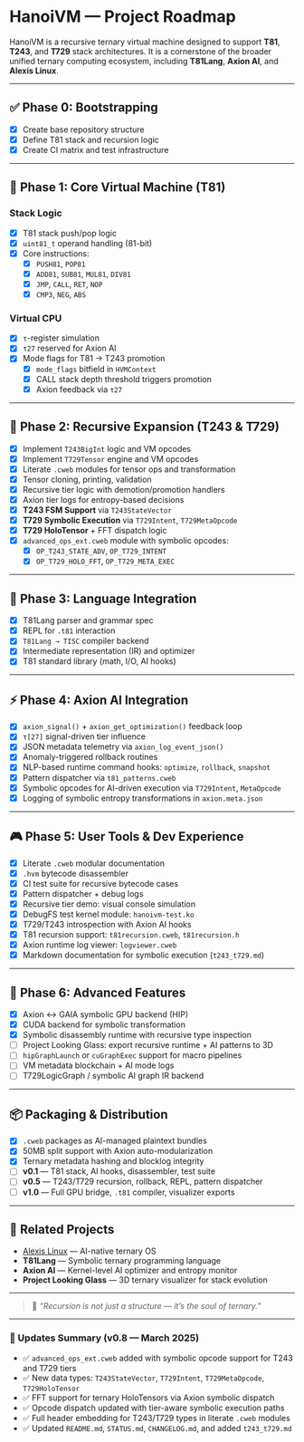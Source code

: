 # **HanoiVM — Project Roadmap**

HanoiVM is a recursive ternary virtual machine designed to support **T81**, **T243**, and **T729** stack architectures. It is a cornerstone of the broader unified ternary computing ecosystem, including **T81Lang**, **Axion AI**, and **Alexis Linux**.

---

## ✅ Phase 0: Bootstrapping

- [x] Create base repository structure  
- [x] Define T81 stack and recursion logic  
- [x] Create CI matrix and test infrastructure  

---

## 🧱 Phase 1: Core Virtual Machine (T81)

### Stack Logic
- [x] T81 stack push/pop logic  
- [x] `uint81_t` operand handling (81-bit)  
- [x] Core instructions:  
  - [x] `PUSH81`, `POP81`  
  - [x] `ADD81`, `SUB81`, `MUL81`, `DIV81`  
  - [x] `JMP`, `CALL`, `RET`, `NOP`  
  - [x] `CMP3`, `NEG`, `ABS`  

### Virtual CPU
- [x] `τ`-register simulation  
- [x] `τ27` reserved for Axion AI  
- [x] Mode flags for T81 → T243 promotion  
  - [x] `mode_flags` bitfield in `HVMContext`  
  - [x] CALL stack depth threshold triggers promotion  
  - [x] Axion feedback via `τ27`  

---

## 🧬 Phase 2: Recursive Expansion (T243 & T729)

- [x] Implement `T243BigInt` logic and VM opcodes  
- [x] Implement `T729Tensor` engine and VM opcodes  
- [x] Literate `.cweb` modules for tensor ops and transformation  
- [x] Tensor cloning, printing, validation  
- [x] Recursive tier logic with demotion/promotion handlers  
- [x] Axion tier logs for entropy-based decisions  
- [x] **T243 FSM Support** via `T243StateVector`  
- [x] **T729 Symbolic Execution** via `T729Intent`, `T729MetaOpcode`  
- [x] **T729 HoloTensor** + FFT dispatch logic  
- [x] `advanced_ops_ext.cweb` module with symbolic opcodes:
  - [x] `OP_T243_STATE_ADV`, `OP_T729_INTENT`
  - [x] `OP_T729_HOLO_FFT`, `OP_T729_META_EXEC`

---

## 🧠 Phase 3: Language Integration

- [x] T81Lang parser and grammar spec  
- [x] REPL for `.t81` interaction  
- [x] `T81Lang → TISC` compiler backend  
- [x] Intermediate representation (IR) and optimizer  
- [x] T81 standard library (math, I/O, AI hooks)  

---

## ⚡ Phase 4: Axion AI Integration

- [x] `axion_signal()` + `axion_get_optimization()` feedback loop  
- [x] `τ[27]` signal-driven tier influence  
- [x] JSON metadata telemetry via `axion_log_event_json()`  
- [x] Anomaly-triggered rollback routines  
- [x] NLP-based runtime command hooks: `optimize`, `rollback`, `snapshot`  
- [x] Pattern dispatcher via `t81_patterns.cweb`  
- [x] Symbolic opcodes for AI-driven execution via `T729Intent`, `MetaOpcode`  
- [x] Logging of symbolic entropy transformations in `axion.meta.json`  

---

## 🎮 Phase 5: User Tools & Dev Experience

- [x] Literate `.cweb` modular documentation  
- [x] `.hvm` bytecode disassembler  
- [x] CI test suite for recursive bytecode cases  
- [x] Pattern dispatcher + debug logs  
- [x] Recursive tier demo: visual console simulation  
- [x] DebugFS test kernel module: `hanoivm-test.ko`  
- [x] T729/T243 introspection with Axion AI hooks  
- [x] T81 recursion support: `t81recursion.cweb`, `t81recursion.h`  
- [x] Axion runtime log viewer: `logviewer.cweb`  
- [x] Markdown documentation for symbolic execution (`t243_t729.md`)  

---

## 🔮 Phase 6: Advanced Features

- [x] Axion ↔ GAIA symbolic GPU backend (HIP)  
- [x] CUDA backend for symbolic transformation  
- [x] Symbolic disassembly runtime with recursive type inspection  
- [ ] Project Looking Glass: export recursive runtime + AI patterns to 3D  
- [ ] `hipGraphLaunch` or `cuGraphExec` support for macro pipelines  
- [ ] VM metadata blockchain + AI mode logs  
- [ ] T729LogicGraph / symbolic AI graph IR backend  

---

## 📦 Packaging & Distribution

- [x] `.cweb` packages as AI-managed plaintext bundles  
- [x] 50MB split support with Axion auto-modularization  
- [x] Ternary metadata hashing and blocklog integrity  
- [ ] **v0.1** — T81 stack, AI hooks, disassembler, test suite  
- [ ] **v0.5** — T243/T729 recursion, rollback, REPL, pattern dispatcher  
- [ ] **v1.0** — Full GPU bridge, `.t81` compiler, visualizer exports  

---

## 🔗 Related Projects

- [Alexis Linux](https://github.com/copyl-sys) — AI-native ternary OS  
- **T81Lang** — Symbolic ternary programming language  
- **Axion AI** — Kernel-level AI optimizer and entropy monitor  
- **Project Looking Glass** — 3D ternary visualizer for stack evolution  

---

> 🧠 *“Recursion is not just a structure — it’s the soul of ternary.”*

---

### 🔄 Updates Summary (v0.8 — March 2025)

- ✅ `advanced_ops_ext.cweb` added with symbolic opcode support for T243 and T729 tiers  
- ✅ New data types: `T243StateVector`, `T729Intent`, `T729MetaOpcode`, `T729HoloTensor`  
- ✅ FFT support for ternary HoloTensors via Axion symbolic dispatch  
- ✅ Opcode dispatch updated with tier-aware symbolic execution paths  
- ✅ Full header embedding for T243/T729 types in literate `.cweb` modules  
- ✅ Updated `README.md`, `STATUS.md`, `CHANGELOG.md`, and added `t243_t729.md`  
